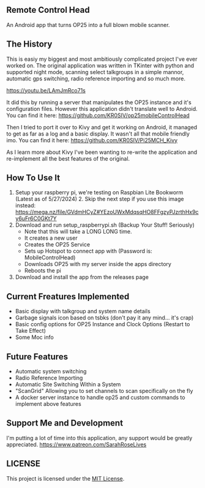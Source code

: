 ## Remote Control Head
An Android app that turns OP25 into a full blown mobile scanner.

## The History
This is easiy my biggest and most ambitiously complicated project I've ever worked on.
The original application was written in TKinter with python and supported night mode, scanning select talkgroups in a simple mannor, automatic
gps switching, radio reference importing and so much more.

https://youtu.be/LAmJmRco71s

It did this by running a server that manipulates the OP25 instance and it's configuration files.
However this application didn't translate well to Android. You can find it here: https://github.com/KR0SIV/op25mobileControlHead

Then I tried to port it over to Kivy and get it working on Android, it managed to get as far as a log and a basic display.
It wasn't all that mobile friendly imo. You can find it here: https://github.com/KR0SIV/Pi25MCH_Kivy

As I learn more about Kivy I've been wanting to re-write the application and re-implement all the best features of the original.

## How To Use It

1. Setup your raspberry pi, we're testing on Raspbian Lite Bookworm (Latest as of 5/27/2024)
   2. Skip the next step if you use this image instead: https://mega.nz/file/GVdmHCyZ#YEzoUWxMdqsqHO8FFgzyPJzrthHx9cy6uFr6C0GKt7Y
2. Download and run setup_raspberrypi.sh (Backup Your Stuff! Seriously)
   * Note that this will take a LONG LONG time.
   * It creates a new user
   * Creates the OP25 Service
   * Sets up Hotspot to connect app with (Password is: MobileControlHead)
   * Downloads OP25 with my server inside the apps directory
   * Reboots the pi
3. Download and install the app from the releases page

## Current Freatures Implemented

* Basic display with talkgroup and system name details
* Garbage signals icon based on tsbks (don't pay it any mind... it's crap)
* Basic config options for OP25 Instance and Clock Options (Restart to Take Effect)
* Some Moc info

## Future Features

* Automatic system switching
* Radio Reference Importing
* Automatic Site Switching Within a System
* "ScanGrid" Allowing you to set channels to scan specifically on the fly
* A docker server instance to handle op25 and custom commands to implement above features

## Support Me and Development
I'm putting a lot of time into this application, any support would be greatly appreciated.
https://www.patreon.com/SarahRoseLives

## LICENSE
This project is licensed under the [MIT License](./LICENSE).